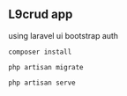 ## L9crud app

using laravel ui bootstrap auth

```
composer install

php artisan migrate

php artisan serve
```

